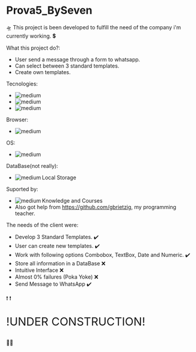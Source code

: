 # Prova5_BySeven

:flying_saucer:
This project is been developed to fulfill the need of the company i'm currently working. :heavy_dollar_sign:

What this project do?:
  - User send a message through a form to whatsapp.
  - Can select between 3 standard templates.
  - Create own templates.


Tecnologies:
  - <img align="left" alt="medium" src="https://img.shields.io/badge/HTML5-E34F26?style=for-the-badge&logo=html5&logoColor=white"/>
  - <img align="left" alt="medium" src="https://img.shields.io/badge/CSS3-1572B6?style=for-the-badge&logo=css3&logoColor=white"/>
  - <img align='left' alt='medium' src='https://img.shields.io/badge/JavaScript-323330?style=for-the-badge&logo=javascript&logoColor=F7DF1E'/>
  
  
Browser:
  - <img align='left' alt='medium' src='https://img.shields.io/badge/Google_chrome-4285F4?style=for-the-badge&logo=Google-chrome&logoColor=white'/>


OS:
  - <img align='left' alt='medium' src='https://img.shields.io/badge/Windows-0078D6?style=for-the-badge&logo=windows&logoColor=white'/>


DataBase(not really):
  - <img align='left' alt='medium' src='https://img.shields.io/badge/Google_chrome-4285F4?style=for-the-badge&logo=Google-chrome&logoColor=white'/> Local Storage
  
Suported by:
  - <img align='left' alt='medium' src='https://img.shields.io/badge/Udemy-EC5252?style=for-the-badge&logo=Udemy&logoColor=white'/> Knowledge and Courses
  - Also got help from https://github.com/gbrietzig, my programming teacher.
  
  
The needs of the client were:
  - Develop 3 Standard Templates. :heavy_check_mark:
  - User can create new templates. :heavy_check_mark:
  - Work with following options Combobox, TextBox, Date and Numeric. :heavy_check_mark:
  - Store all information in a DataBase :x:
  - Intuitive Interface :x:
  - Almost 0% failures (Poka Yoke) :x:
  - Send Message to WhatsApp :heavy_check_mark:

  :heavy_exclamation_mark: :heavy_exclamation_mark: <p style='font-size:30px'>!UNDER CONSTRUCTION!</p>:technologist:
